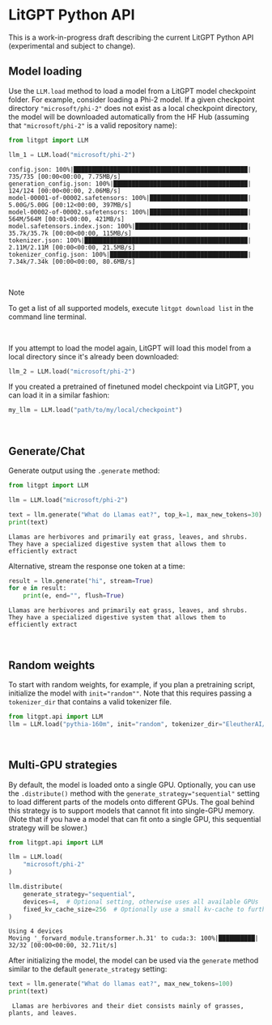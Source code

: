 # LitGPT Python API

This is a work-in-progress draft describing the current LitGPT Python API (experimental and subject to change).


## Model loading

Use the `LLM.load` method to load a model from a LitGPT model checkpoint folder. For example, consider loading a Phi-2 model. If a given checkpoint directory `"microsoft/phi-2"` does not exist as a local checkpoint directory, the model will be downloaded automatically from the HF Hub (assuming that `"microsoft/phi-2"` is a valid repository name):

```python
from litgpt import LLM

llm_1 = LLM.load("microsoft/phi-2")
```

```
config.json: 100%|████████████████████████████████████████████████| 735/735 [00:00<00:00, 7.75MB/s]
generation_config.json: 100%|█████████████████████████████████████| 124/124 [00:00<00:00, 2.06MB/s]
model-00001-of-00002.safetensors: 100%|███████████████████████████| 5.00G/5.00G [00:12<00:00, 397MB/s]
model-00002-of-00002.safetensors: 100%|███████████████████████████| 564M/564M [00:01<00:00, 421MB/s]
model.safetensors.index.json: 100%|███████████████████████████████| 35.7k/35.7k [00:00<00:00, 115MB/s]
tokenizer.json: 100%|█████████████████████████████████████████████| 2.11M/2.11M [00:00<00:00, 21.5MB/s]
tokenizer_config.json: 100%|██████████████████████████████████████| 7.34k/7.34k [00:00<00:00, 80.6MB/s]
```

&nbsp;
> [!NOTE]
> To get a list of all supported models, execute `litgpt download list` in the command line terminal.
&nbsp;
<br>


If you attempt to load the model again, LitGPT will load this model from a local directory since it's already been downloaded:

```python
llm_2 = LLM.load("microsoft/phi-2")
```


If you created a pretrained of finetuned model checkpoint via LitGPT, you can load it in a similar fashion:

```python
my_llm = LLM.load("path/to/my/local/checkpoint")
```




&nbsp;
## Generate/Chat

Generate output using the `.generate` method:

```python
from litgpt import LLM

llm = LLM.load("microsoft/phi-2")

text = llm.generate("What do Llamas eat?", top_k=1, max_new_tokens=30)
print(text)
```

```
Llamas are herbivores and primarily eat grass, leaves, and shrubs. They have a specialized digestive system that allows them to efficiently extract
```

Alternative, stream the response one token at a time:

```python
result = llm.generate("hi", stream=True)
for e in result:
    print(e, end="", flush=True)
```

```
Llamas are herbivores and primarily eat grass, leaves, and shrubs. They have a specialized digestive system that allows them to efficiently extract
```


&nbsp;
## Random weights

To start with random weights, for example, if you plan a pretraining script, initialize the model with `init="random""`. Note that this requires passing a `tokenizer_dir` that contains a valid tokenizer file. 

```python
from litgpt.api import LLM
llm = LLM.load("pythia-160m", init="random", tokenizer_dir="EleutherAI/pythia-160m")
```



&nbsp;
## Multi-GPU strategies

By default, the model is loaded onto a single GPU. Optionally, you can use the `.distribute()` method with the `generate_strategy="sequential"` setting to load different parts of the models onto different GPUs. The goal behind this strategy is to support models that cannot fit into single-GPU memory. (Note that if you have a model that can fit onto a single GPU, this sequential strategy will be slower.)

```python
from litgpt.api import LLM

llm = LLM.load(
    "microsoft/phi-2"
)

llm.distribute(
    generate_strategy="sequential",
    devices=4,  # Optional setting, otherwise uses all available GPUs
    fixed_kv_cache_size=256  # Optionally use a small kv-cache to further reduce memory usage
)
```

```
Using 4 devices
Moving '_forward_module.transformer.h.31' to cuda:3: 100%|██████████| 32/32 [00:00<00:00, 32.71it/s]
```

After initializing the model, the model can be used via the `generate` method similar to the default `generate_strategy` setting:

```python
text = llm.generate("What do llamas eat?", max_new_tokens=100)
print(text)
```

```
 Llamas are herbivores and their diet consists mainly of grasses, plants, and leaves.
```